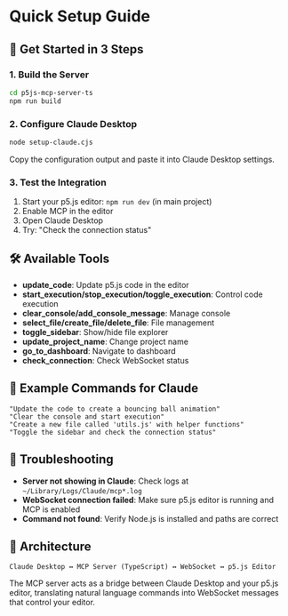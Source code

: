 # Quick Setup Guide

## 🚀 Get Started in 3 Steps

### 1. Build the Server
```bash
cd p5js-mcp-server-ts
npm run build
```

### 2. Configure Claude Desktop
```bash
node setup-claude.cjs
```
Copy the configuration output and paste it into Claude Desktop settings.

### 3. Test the Integration
1. Start your p5.js editor: `npm run dev` (in main project)
2. Enable MCP in the editor
3. Open Claude Desktop
4. Try: "Check the connection status"

## 🛠️ Available Tools

- **update_code**: Update p5.js code in the editor
- **start_execution/stop_execution/toggle_execution**: Control code execution
- **clear_console/add_console_message**: Manage console
- **select_file/create_file/delete_file**: File management
- **toggle_sidebar**: Show/hide file explorer
- **update_project_name**: Change project name
- **go_to_dashboard**: Navigate to dashboard
- **check_connection**: Check WebSocket status

## 💬 Example Commands for Claude

```
"Update the code to create a bouncing ball animation"
"Clear the console and start execution"
"Create a new file called 'utils.js' with helper functions"
"Toggle the sidebar and check the connection status"
```

## 🔧 Troubleshooting

- **Server not showing in Claude**: Check logs at `~/Library/Logs/Claude/mcp*.log`
- **WebSocket connection failed**: Make sure p5.js editor is running and MCP is enabled
- **Command not found**: Verify Node.js is installed and paths are correct

## 📁 Architecture

```
Claude Desktop ↔ MCP Server (TypeScript) ↔ WebSocket ↔ p5.js Editor
```

The MCP server acts as a bridge between Claude Desktop and your p5.js editor, translating natural language commands into WebSocket messages that control your editor. 